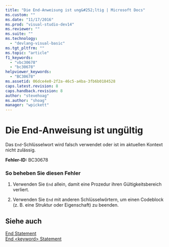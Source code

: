 ```yaml
---
title: "Die End-Anweisung ist ung&#252;ltig | Microsoft Docs"
ms.custom: ""
ms.date: "11/17/2016"
ms.prod: "visual-studio-dev14"
ms.reviewer: ""
ms.suite: ""
ms.technology: 
  - "devlang-visual-basic"
ms.tgt_pltfrm: ""
ms.topic: "article"
f1_keywords: 
  - "vbc30678"
  - "bc30678"
helpviewer_keywords: 
  - "BC30678"
ms.assetid: 06dce4e0-2f2a-46c5-a4ba-3fb6b0184528
caps.latest.revision: 8
caps.handback.revision: 8
author: "stevehoag"
ms.author: "shoag"
manager: "wpickett"
---
```

# Die End-Anweisung ist ung&#252;ltig
Das `End`\-Schlüsselwort wird falsch verwendet oder ist im aktuellen Kontext nicht zulässig.  
  
 **Fehler\-ID:** BC30678  
  
### So beheben Sie diesen Fehler  
  
1.  Verwenden Sie `End` allein, damit eine Prozedur ihren Gültigkeitsbereich verliert.  
  
2.  Verwenden Sie `End` mit anderen Schlüsselwörtern, um einen Codeblock \(z. B. eine Struktur oder Eigenschaft\) zu beenden.  
  
## Siehe auch  
 [End Statement](../../visual-basic/language-reference/statements/end-statement.md)   
 [End \<keyword\> Statement](../../visual-basic/language-reference/statements/end-keyword-statement.md)